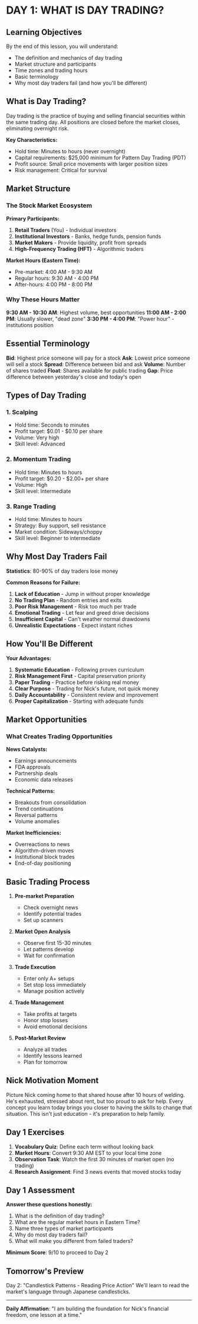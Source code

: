 <!-- 📁/📄 01_Education/Phase1_Foundation/Daily_Lessons/Day_01_What_Is_Day_Trading.md -->

# DAY 1: WHAT IS DAY TRADING?

## Learning Objectives

By the end of this lesson, you will understand:

- The definition and mechanics of day trading
- Market structure and participants
- Time zones and trading hours
- Basic terminology
- Why most day traders fail (and how you'll be different)

## What is Day Trading?

Day trading is the practice of buying and selling financial securities within the same trading day. All positions are closed before the market closes, eliminating overnight risk.

**Key Characteristics:**

- Hold time: Minutes to hours (never overnight)
- Capital requirements: $25,000 minimum for Pattern Day Trading (PDT)
- Profit source: Small price movements with larger position sizes
- Risk management: Critical for survival

## Market Structure

### The Stock Market Ecosystem

**Primary Participants:**

1. **Retail Traders** (You) - Individual investors
2. **Institutional Investors** - Banks, hedge funds, pension funds
3. **Market Makers** - Provide liquidity, profit from spreads
4. **High-Frequency Trading (HFT)** - Algorithmic traders

**Market Hours (Eastern Time):**

- Pre-market: 4:00 AM - 9:30 AM
- Regular hours: 9:30 AM - 4:00 PM
- After-hours: 4:00 PM - 8:00 PM

### Why These Hours Matter

**9:30 AM - 10:30 AM**: Highest volume, best opportunities
**11:00 AM - 2:00 PM**: Usually slower, "dead zone"
**3:30 PM - 4:00 PM**: "Power hour" - institutions position

## Essential Terminology

**Bid**: Highest price someone will pay for a stock
**Ask**: Lowest price someone will sell a stock
**Spread**: Difference between bid and ask
**Volume**: Number of shares traded
**Float**: Shares available for public trading
**Gap**: Price difference between yesterday's close and today's open

## Types of Day Trading

### 1. Scalping

- Hold time: Seconds to minutes
- Profit target: $0.01 - $0.10 per share
- Volume: Very high
- Skill level: Advanced

### 2. Momentum Trading

- Hold time: Minutes to hours
- Profit target: $0.20 - $2.00+ per share
- Volume: High
- Skill level: Intermediate

### 3. Range Trading

- Hold time: Minutes to hours
- Strategy: Buy support, sell resistance
- Market condition: Sideways/choppy
- Skill level: Beginner to intermediate

## Why Most Day Traders Fail

**Statistics**: 80-90% of day traders lose money

**Common Reasons for Failure:**

1. **Lack of Education** - Jump in without proper knowledge
2. **No Trading Plan** - Random entries and exits
3. **Poor Risk Management** - Risk too much per trade
4. **Emotional Trading** - Let fear and greed drive decisions
5. **Insufficient Capital** - Can't weather normal drawdowns
6. **Unrealistic Expectations** - Expect instant riches

## How You'll Be Different

**Your Advantages:**

1. **Systematic Education** - Following proven curriculum
2. **Risk Management First** - Capital preservation priority
3. **Paper Trading** - Practice before risking real money
4. **Clear Purpose** - Trading for Nick's future, not quick money
5. **Daily Accountability** - Consistent review and improvement
6. **Proper Capitalization** - Starting with adequate funds

## Market Opportunities

### What Creates Trading Opportunities

**News Catalysts:**

- Earnings announcements
- FDA approvals
- Partnership deals
- Economic data releases

**Technical Patterns:**

- Breakouts from consolidation
- Trend continuations
- Reversal patterns
- Volume anomalies

**Market Inefficiencies:**

- Overreactions to news
- Algorithm-driven moves
- Institutional block trades
- End-of-day positioning

## Basic Trading Process

1. **Pre-market Preparation**
   - Check overnight news
   - Identify potential trades
   - Set up scanners

2. **Market Open Analysis**
   - Observe first 15-30 minutes
   - Let patterns develop
   - Wait for confirmation

3. **Trade Execution**
   - Enter only A+ setups
   - Set stop loss immediately
   - Manage position actively

4. **Trade Management**
   - Take profits at targets
   - Honor stop losses
   - Avoid emotional decisions

5. **Post-Market Review**
   - Analyze all trades
   - Identify lessons learned
   - Plan for tomorrow

## Nick Motivation Moment

Picture Nick coming home to that shared house after 10 hours of welding. He's exhausted, stressed about rent, but too proud to ask for help. Every concept you learn today brings you closer to having the skills to change that situation. This isn't just education - it's preparation to help family.

## Day 1 Exercises

1. **Vocabulary Quiz**: Define each term without looking back
2. **Market Hours**: Convert 9:30 AM EST to your local time zone
3. **Observation Task**: Watch the first 30 minutes of market open (no trading)
4. **Research Assignment**: Find 3 news events that moved stocks today

## Day 1 Assessment

**Answer these questions honestly:**

1. What is the definition of day trading?
2. What are the regular market hours in Eastern Time?
3. Name three types of market participants
4. Why do most day traders fail?
5. What will make you different from failed traders?

**Minimum Score**: 9/10 to proceed to Day 2

## Tomorrow's Preview

Day 2: "Candlestick Patterns - Reading Price Action"
We'll learn to read the market's language through Japanese candlesticks.

---

**Daily Affirmation**: "I am building the foundation for Nick's financial freedom, one lesson at a time."
